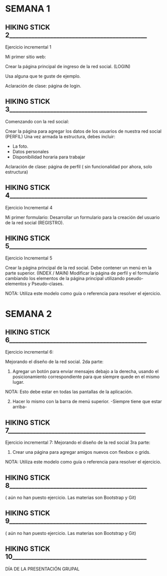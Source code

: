 # SEMANA 1

## HIKING STICK 2____________________________________________

Ejercicio incremental 1 

Mi primer sitio web:

Crear la página principal de ingreso de la red social. (LOGIN)

Usa alguna que te guste de ejemplo.

Aclaración de clase: página de login.


## HIKING STICK 3____________________________________________

Comenzando con la red social:

Crear la página para agregar los datos de los usuarios de nuestra red social (PERFIL)
Una vez armada la estructura, debes incluir: 

+  La foto.
+  Datos personales
+  Disponibilidad horaria para trabajar

Aclaración de clase: página de perfil ( sin funcionalidad por ahora, solo estructura)

## HIKING STICK 4____________________________________________

Ejercicio Incremental 4 

Mi primer formulario:
Desarrollar un formulario para la creación del usuario de la red social (REGISTRO).


## HIKING STICK 5____________________________________________

Ejercicio Incremental 5 

Crear la página principal de la red social. Debe contener un menú en la parte superior. (INDEX / MAIN)
Modificar la página de perfil y el formulario cambiando los elementos de la página principal utilizando pseudo-elementos y Pseudo-clases.

NOTA: Utiliza este modelo como guía o referencia para resolver el ejercicio. 


# SEMANA 2

## HIKING STICK 6____________________________________________ 

Ejercicio incremental 6:

Mejorando el diseño de la red social. 2da parte: 

1. Agregar un botón para enviar mensajes debajo a la derecha, usando el  posicionamiento correspondiente para que siempre quede en el mismo lugar. 

NOTA: Esto debe estar en todas las pantallas de la aplicación.

2. Hacer lo mismo con la barra de menú superior. -Siempre tiene que estar arriba-


## HIKING STICK 7____________________________________________ 

Ejercicio incremental 7:
Mejorando el diseño de la red social 3ra parte: 

1. Crear una página para agregar amigos nuevos con flexbox o grids.

NOTA: Utiliza este modelo como guía o referencia para resolver el ejercicio. 


## HIKING STICK 8____________________________________________

 ( aún no han puesto ejercicio. Las materias son Bootstrap y Git)

## HIKING STICK 9____________________________________________ 

 ( aún no han puesto ejercicio. Las materias son Bootstrap y Git)


## HIKING STICK 10___________________________________________

 DÍA DE LA PRESENTACIÓN GRUPAL 
